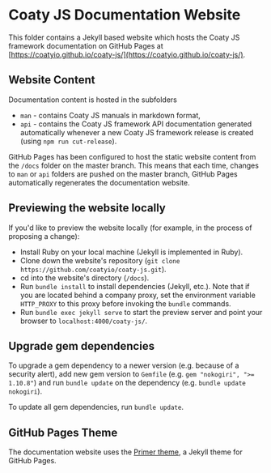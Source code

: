 # Coaty JS Documentation Website

This folder contains a Jekyll based website which hosts the Coaty JS framework
documentation on GitHub Pages at
[https://coatyio.github.io/coaty-js/](https://coatyio.github.io/coaty-js/).

## Website Content

Documentation content is hosted in the subfolders

* `man` - contains Coaty JS manuals in markdown format,
* `api` - contains the Coaty JS framework API documentation generated
  automatically whenever a new Coaty JS framework release is created (using `npm
  run cut-release`).

GitHub Pages has been configured to host the static website content from the
`/docs` folder on the master branch. This means that each time, changes to `man`
or `api` folders are pushed on the master branch, GitHub Pages automatically
regenerates the documentation website.

## Previewing the website locally

If you'd like to preview the website locally (for example, in the process of
proposing a change):

* Install Ruby on your local machine (Jekyll is implemented in Ruby).
* Clone down the website's repository (`git clone https://github.com/coatyio/coaty-js.git`).
* cd into the website's directory (`/docs`).
* Run `bundle install` to install dependencies (Jekyll, etc.). Note that if you
  are located behind a company proxy, set the environment variable `HTTP_PROXY` to
  this proxy before invoking the `bundle` commands.
* Run `bundle exec jekyll serve` to start the preview server and point your
  browser to `localhost:4000/coaty-js/`.

## Upgrade gem dependencies

To upgrade a gem dependency to a newer version (e.g. because of a security
alert), add new gem version to `Gemfile` (e.g. `gem "nokogiri", ">= 1.10.8"`)
and run `bundle update` on the dependency (e.g. `bundle update nokogiri`).

To update all gem dependencies, run `bundle update`.

## GitHub Pages Theme

The documentation website uses the [Primer theme](https://github.com/pages-themes/primer),
a Jekyll theme for GitHub Pages.
